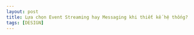 ```yaml
---
layout: post
title: Lựa chọn Event Streaming hay Messaging khi thiết kế hệ thống?
tags: [DESIGN]
---
```

